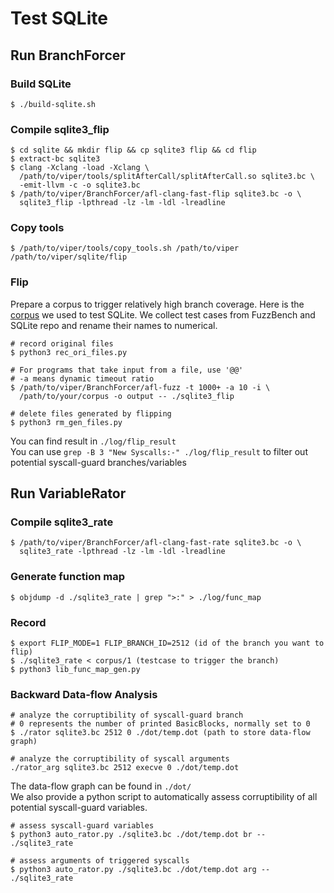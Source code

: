 # Test SQLite 

## Run BranchForcer

### Build SQLite
```
$ ./build-sqlite.sh
```

### Compile sqlite3_flip

```
$ cd sqlite && mkdir flip && cp sqlite3 flip && cd flip 
$ extract-bc sqlite3
$ clang -Xclang -load -Xclang \
  /path/to/viper/tools/splitAfterCall/splitAfterCall.so sqlite3.bc \
  -emit-llvm -c -o sqlite3.bc
$ /path/to/viper/BranchForcer/afl-clang-fast-flip sqlite3.bc -o \
  sqlite3_flip -lpthread -lz -lm -ldl -lreadline
```

### Copy tools

```
$ /path/to/viper/tools/copy_tools.sh /path/to/viper /path/to/viper/sqlite/flip
```

### Flip

Prepare a corpus to trigger relatively high branch coverage. Here is the [corpus](https://drive.google.com/file/d/1AFgmCAM0_oTZIEychMHRRDahI93eaM-y/view) we used to test SQLite. We collect test cases from FuzzBench and SQLite repo and rename their names to numerical.

```
# record original files
$ python3 rec_ori_files.py

# For programs that take input from a file, use '@@'
# -a means dynamic timeout ratio
$ /path/to/viper/BranchForcer/afl-fuzz -t 1000+ -a 10 -i \
  /path/to/your/corpus -o output -- ./sqlite3_flip

# delete files generated by flipping
$ python3 rm_gen_files.py
```

You can find result in `./log/flip_result`  
You can use `grep -B 3 "New Syscalls:-" ./log/flip_result` to filter out potential syscall-guard branches/variables  

## Run VariableRator

### Compile sqlite3_rate
```
$ /path/to/viper/BranchForcer/afl-clang-fast-rate sqlite3.bc -o \
  sqlite3_rate -lpthread -lz -lm -ldl -lreadline
```

### Generate function map
```
$ objdump -d ./sqlite3_rate | grep ">:" > ./log/func_map
```

### Record
```
$ export FLIP_MODE=1 FLIP_BRANCH_ID=2512 (id of the branch you want to flip)
$ ./sqlite3_rate < corpus/1 (testcase to trigger the branch)
$ python3 lib_func_map_gen.py
```

### Backward Data-flow Analysis
```
# analyze the corruptibility of syscall-guard branch
# 0 represents the number of printed BasicBlocks, normally set to 0
$ ./rator sqlite3.bc 2512 0 ./dot/temp.dot (path to store data-flow graph)

# analyze the corruptibility of syscall arguments
./rator_arg sqlite3.bc 2512 execve 0 ./dot/temp.dot
```

The data-flow graph can be found in `./dot/`   
We also provide a python script to automatically assess corruptibility of all potential syscall-guard variables.
```
# assess syscall-guard variables
$ python3 auto_rator.py ./sqlite3.bc ./dot/temp.dot br -- ./sqlite3_rate

# assess arguments of triggered syscalls
$ python3 auto_rator.py ./sqlite3.bc ./dot/temp.dot arg -- ./sqlite3_rate
```
